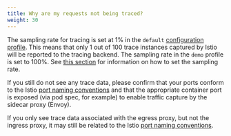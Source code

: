 ```yaml
---
title: Why are my requests not being traced?
weight: 30
---
```


The sampling rate for tracing is set at 1% in the `default`
[configuration profile](/pt-br/docs/setup/additional-setup/config-profiles/).
This means that only 1 out of 100 trace instances captured by Istio will be reported to the tracing backend.
The sampling rate in the `demo` profile is set to 100%. See
[this section](/pt-br/docs/tasks/observability/distributed-tracing/telemetry-api/#customizing-trace-sampling)
for information on how to set the sampling rate.

If you still do not see any trace data, please confirm that your ports conform to the Istio [port naming conventions](/pt-br/about/faq/#naming-port-convention) and that the appropriate container port is exposed (via pod spec, for example) to enable
traffic capture by the sidecar proxy (Envoy).

If you only see trace data associated with the egress proxy, but not the ingress proxy, it may still be related to the Istio [port naming conventions](/pt-br/about/faq/#naming-port-convention).

